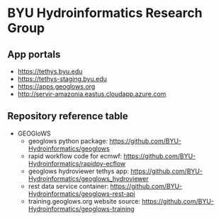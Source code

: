 # BYU Hydroinformatics Research Group

## App portals
- https://tethys.byu.edu
- https://tethys-staging.byu.edu
- https://apps.geoglows.org
- http://servir-amazonia.eastus.cloudapp.azure.com

## Repository reference table

- GEOGloWS
  - geoglows python package: https://github.com/BYU-Hydroinformatics/geoglows
  - rapid workflow code for ecmwf: https://github.com/BYU-Hydroinformatics/rapidpy-ecflow
  - geoglows hydroviewer tethys app: https://github.com/BYU-Hydroinformatics/geoglows_hydroviewer
  - rest data service container: https://github.com/BYU-Hydroinformatics/geoglows-rest-api
  - training.geoglows.org website source: https://github.com/BYU-Hydroinformatics/geoglows-training
